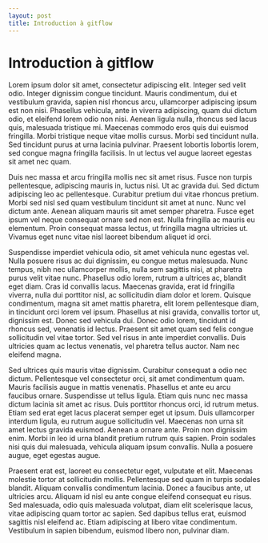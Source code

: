 ```yaml
---
layout: post
title: Introduction à gitflow
---
```

Introduction à gitflow
======================

Lorem ipsum dolor sit amet, consectetur adipiscing elit. Integer sed velit odio. Integer dignissim congue tincidunt. Mauris condimentum, dui et vestibulum gravida, sapien nisl rhoncus arcu, ullamcorper adipiscing ipsum est non nisi. Phasellus vehicula, ante in viverra adipiscing, quam dui dictum odio, et eleifend lorem odio non nisi. Aenean ligula nulla, rhoncus sed lacus quis, malesuada tristique mi. Maecenas commodo eros quis dui euismod fringilla. Morbi tristique neque vitae mollis cursus. Morbi sed tincidunt nulla. Sed tincidunt purus at urna lacinia pulvinar. Praesent lobortis lobortis lorem, sed congue magna fringilla facilisis. In ut lectus vel augue laoreet egestas sit amet nec quam.

Duis nec massa et arcu fringilla mollis nec sit amet risus. Fusce non turpis pellentesque, adipiscing mauris in, luctus nisi. Ut ac gravida dui. Sed dictum adipiscing leo ac pellentesque. Curabitur pretium dui vitae rhoncus pretium. Morbi sed nisl sed quam vestibulum tincidunt sit amet at nunc. Nunc vel dictum ante. Aenean aliquam mauris sit amet semper pharetra. Fusce eget ipsum vel neque consequat ornare sed non est. Nulla fringilla ac mauris eu elementum. Proin consequat massa lectus, ut fringilla magna ultricies ut. Vivamus eget nunc vitae nisl laoreet bibendum aliquet id orci.

Suspendisse imperdiet vehicula odio, sit amet vehicula nunc egestas vel. Nulla posuere risus ac dui dignissim, eu congue metus malesuada. Nunc tempus, nibh nec ullamcorper mollis, nulla sem sagittis nisi, at pharetra purus velit vitae nunc. Phasellus odio lorem, rutrum a ultrices ac, blandit eget diam. Cras id convallis lacus. Maecenas gravida, erat id fringilla viverra, nulla dui porttitor nisl, ac sollicitudin diam dolor et lorem. Quisque condimentum, magna sit amet mattis pharetra, elit lorem pellentesque diam, in tincidunt orci lorem vel ipsum. Phasellus at nisi gravida, convallis tortor ut, dignissim est. Donec sed vehicula dui. Donec odio lorem, tincidunt id rhoncus sed, venenatis id lectus. Praesent sit amet quam sed felis congue sollicitudin vel vitae tortor. Sed vel risus in ante imperdiet convallis. Duis ultricies quam ac lectus venenatis, vel pharetra tellus auctor. Nam nec eleifend magna.

Sed ultrices quis mauris vitae dignissim. Curabitur consequat a odio nec dictum. Pellentesque vel consectetur orci, sit amet condimentum quam. Mauris facilisis augue in mattis venenatis. Phasellus et ante eu arcu faucibus ornare. Suspendisse ut tellus ligula. Etiam quis nunc nec massa dictum lacinia sit amet ac risus. Duis porttitor rhoncus orci, id rutrum metus. Etiam sed erat eget lacus placerat semper eget ut ipsum. Duis ullamcorper interdum ligula, eu rutrum augue sollicitudin vel. Maecenas non urna sit amet lectus gravida euismod. Aenean a ornare ante. Proin non dignissim enim. Morbi in leo id urna blandit pretium rutrum quis sapien. Proin sodales nisi quis dui malesuada, vehicula aliquam ipsum convallis. Nulla a posuere augue, eget egestas augue.

Praesent erat est, laoreet eu consectetur eget, vulputate et elit. Maecenas molestie tortor at sollicitudin mollis. Pellentesque sed quam in turpis sodales blandit. Aliquam convallis condimentum lacinia. Donec a faucibus ante, ut ultricies arcu. Aliquam id nisl eu ante congue eleifend consequat eu risus. Sed malesuada, odio quis malesuada volutpat, diam elit scelerisque lacus, vitae adipiscing quam tortor ac sapien. Sed dapibus tellus erat, euismod sagittis nisl eleifend ac. Etiam adipiscing at libero vitae condimentum. Vestibulum in sapien bibendum, euismod libero non, pulvinar diam.
